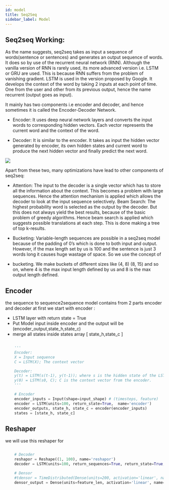 ```yaml
---
id: model
title: Seq2Seq
sidebar_label: Model
---
```


## Seq2seq Working:
As the name suggests, seq2seq takes as input a sequence of words(sentence or sentences) and generates an output sequence of words. It does so by use of the recurrent neural network (RNN). Although the vanilla version of RNN is rarely used, its more advanced version i.e. LSTM or GRU are used. This is because RNN suffers from the problem of vanishing gradient. LSTM is used in the version proposed by Google. It develops the context of the word by taking 2 inputs at each point of time. One from the user and other from its previous output, hence the name recurrent (output goes as input).

It mainly has two components i.e encoder and decoder, and hence sometimes it is called the Encoder-Decoder Network.

* Encoder: It uses deep neural network layers and converts the input words to corresponding hidden vectors. Each vector represents the current word and the context of the word.

* Decoder: It is similar to the encoder. It takes as input the hidden vector generated by encoder, its own hidden states and current word to produce the next hidden vector and finally predict the next word.

<img src="https://media.geeksforgeeks.org/wp-content/uploads/seq2seq.png"/>



Apart from these two, many optimizations have lead to other components of seq2seq:

* Attention: The input to the decoder is a single vector which has to store all the information about the context. This becomes a problem with large sequences. Hence the attention mechanism is applied which allows the decoder to look at the input sequence selectively.
Beam Search: The highest probability word is selected as the output by the decoder. But this does not always yield the best results, because of the basic problem of greedy algorithms. Hence beam search is applied which suggests possible translations at each step. This is done making a 
tree of top k-results.

* Bucketing: Variable-length sequences are possible in a seq2seq model because of the padding of 0’s which is done to both input and output. However, if the max length set by us is 100 and the sentence is just 3 words long it causes huge wastage of space. So we use the concept of 

* bucketing. We make buckets of different sizes like (4, 8) (8, 15) and so on, where 4 is the max input length defined by us and 8 is the max output length defined.



## Encoder

the sequence to sequence2sequence model contains from 2 parts encoder and decoder 
at first we start with encoder :
* LSTM layer with return state = True
* Put Model input inside encoder and the output will be (encoder_output,state_h,state_c)
* merge all states inside states array [ state_h,state_c ] 

```python

    '''
    Encoder:
    X = Input sequence
    C = LSTM(X); The context vector

    Decoder:
    y(t) = LSTM(s(t-1), y(t-1)); where s is the hidden state of the LSTM(h and c)
    y(0) = LSTM(s0, C); C is the context vector from the encoder.
    '''

    # Encoder
    encoder_inputs = Input(shape=input_shape) # (timesteps, feature)
    encoder = LSTM(units=100, return_state=True,  name='encoder')
    encoder_outputs, state_h, state_c = encoder(encoder_inputs)
    states = [state_h, state_c]


```
## Reshaper
we will use this reshaper for  


```python

    # Decoder
    reshapor = Reshape((1, 100), name='reshapor')
    decoder = LSTM(units=100, return_sequences=True, return_state=True, name='decoder')

    # Densor
    #tdensor = TimeDistributed(Dense(units=200, activation='linear', name='time_densor'))
    densor_output = Dense(units=feature_len, activation='linear', name='output')

```
